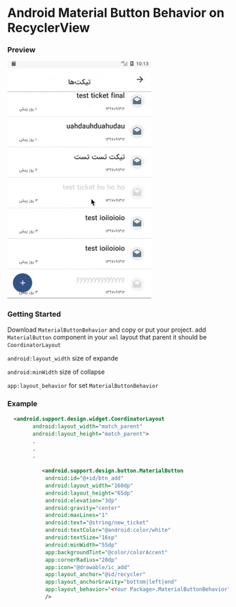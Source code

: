 # Android Material Button Behavior on RecyclerView

### Preview
<img src="https://raw.githubusercontent.com/ImanX/android-materialButton-behavior/master/preview.gif" alt="sample"/>

### Getting Started
Download `MaterialButtonBehavior` and copy or put your project.
add `MaterialButton` component in your `xml` layout that parent it should be `CoordinatorLayout`

`android:layout_width` size of expande

`android:minWidth` size of collapse

`app:layout_behavior` for set `MaterialButtonBehavior` 

### Example
```xml
  <android.support.design.widget.CoordinatorLayout
        android:layout_width="match_parent"
        android:layout_height="match_parent">
        .
        .
        .
        
           <android.support.design.button.MaterialButton
            android:id="@+id/btn_add"
            android:layout_width="160dp"
            android:layout_height="65dp"
            android:elevation="3dp"
            android:gravity="center"
            android:maxLines="1"
            android:text="@string/new_ticket"
            android:textColor="@android:color/white"
            android:textSize="16sp"
            android:minWidth="55dp"
            app:backgroundTint="@color/colorAccent"
            app:cornerRadius="28dp"
            app:icon="@drawable/ic_add"
            app:layout_anchor="@id/recycler"
            app:layout_anchorGravity="bottom|left|end"
            app:layout_behavior="<Your Package>.MaterialButtonBehavior"
            />
```
